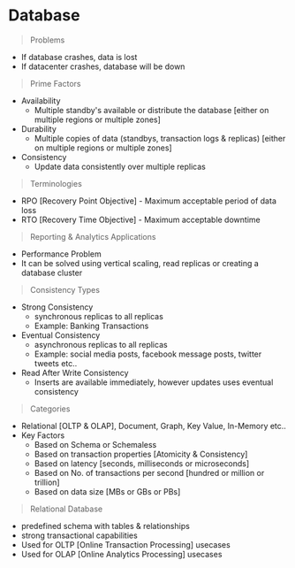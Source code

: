 # Database

> Problems
- If database crashes, data is lost
- If datacenter crashes, database will be down

> Prime Factors
- Availability
  - Multiple standby's available or distribute the database [either on multiple regions or multiple zones]
- Durability
  - Multiple copies of data (standbys, transaction logs & replicas) [either on multiple regions or multiple zones]
- Consistency
  - Update data consistently over multiple replicas 
 
> Terminologies
- RPO [Recovery Point Objective] - Maximum acceptable period of data loss
- RTO [Recovery Time Objective] - Maximum acceptable downtime

> Reporting & Analytics Applications 
- Performance Problem
- It can be solved using vertical scaling, read replicas or creating a database cluster

> Consistency Types
- Strong Consistency
  - synchronous replicas to all replicas
  - Example: Banking Transactions
- Eventual Consistency 
  - asynchronous replicas to all replicas
  - Example: social media posts, facebook message posts, twitter tweets etc..
- Read After Write Consistency
  - Inserts are available immediately, however updates uses eventual consistency

> Categories
- Relational [OLTP & OLAP], Document, Graph, Key Value, In-Memory etc..
- Key Factors
  - Based on Schema or Schemaless
  - Based on transaction properties [Atomicity & Consistency]
  - Based on latency [seconds, milliseconds or microseconds]
  - Based on No. of transactions per second [hundred or million or trillion]
  - Based on data size [MBs or GBs or PBs]     

> Relational Database
- predefined schema with tables & relationships
- strong transactional capabilities
- Used for OLTP [Online Transaction Processing] usecases
- Used for OLAP [Online Analytics Processing] usecases

